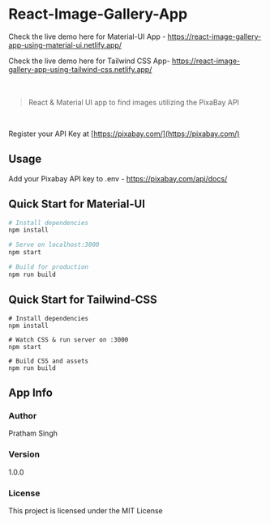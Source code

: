 # React-Image-Gallery-App

Check the live demo here for Material-UI App - https://react-image-gallery-app-using-material-ui.netlify.app/

Check the live demo here for Tailwind CSS App-  https://react-image-gallery-app-using-tailwind-css.netlify.app/
<br/>
<br/>
<br/>

> React & Material UI app to find images utilizing the PixaBay API
<br/>

Register your API Key at
[https://pixabay.com/](https://pixabay.com/)
<br/>

## Usage
Add your Pixabay API key to .env - https://pixabay.com/api/docs/


## Quick Start for Material-UI

```bash
# Install dependencies
npm install

# Serve on localhost:3000
npm start

# Build for production
npm run build
```


## Quick Start for Tailwind-CSS

```
# Install dependencies
npm install

# Watch CSS & run server on :3000
npm start

# Build CSS and assets
npm run build
```

## App Info

### Author

Pratham Singh


### Version

1.0.0

### License

This project is licensed under the MIT License




